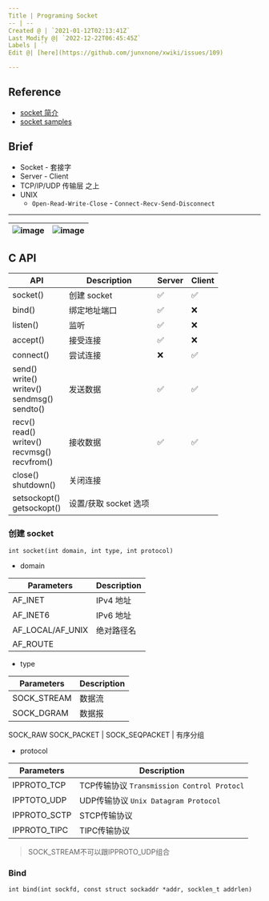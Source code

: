 ```yaml
---
Title | Programing Socket
-- | --
Created @ | `2021-01-12T02:13:41Z`
Last Modify @| `2022-12-22T06:45:45Z`
Labels | ``
Edit @| [here](https://github.com/junxnone/xwiki/issues/109)

---
```

## Reference
- [socket 简介](http://c.biancheng.net/view/2123.html)
- [socket samples](https://github.com/shineyr/Socket)

## Brief
- Socket - 套接字
- Server - Client
- TCP/IP/UDP 传输层 之上
- UNIX 
  - `Open-Read-Write-Close` - `Connect-Recv-Send-Disconnect`

----
![image](https://user-images.githubusercontent.com/2216970/104260621-d476b180-54be-11eb-9de3-798e07b584a3.png) | ![image](https://user-images.githubusercontent.com/2216970/104263724-1d316900-54c5-11eb-9137-3ff99a2303b8.png)
-- | --


## C API

API | Description | Server | Client
-- | -- | -- | --
socket() |  创建 socket |  ✅ | ✅
bind() | 绑定地址端口 | ✅ | ❌ 
listen() | 监听 | ✅| ❌
accept() | 接受连接 | ✅| ❌
connect() | 尝试连接| ❌ | ✅
send() <br> write() <br>writev() <br>sendmsg()<br> sendto() | 发送数据| ✅ | ✅
recv() <br> read() <br> writev() <br> recvmsg() <br> recvfrom()| 接收数据| ✅ | ✅
close()<br> shutdown() | 关闭连接
setsockopt()<br>getsockopt() | 设置/获取 socket 选项


### 创建 socket
`int socket(int domain, int type, int protocol)`

- domain

Parameters | Description
-- | -- 
AF_INET | IPv4 地址
AF_INET6 | IPv6 地址
AF_LOCAL/AF_UNIX | 绝对路径名
AF_ROUTE | 

- type

Parameters | Description
-- | -- 
SOCK_STREAM | 数据流
SOCK_DGRAM | 数据报
SOCK_RAW
SOCK_PACKET | 
SOCK_SEQPACKET | 有序分组

- protocol

Parameters | Description
-- | -- 
IPPROTO_TCP | TCP传输协议 `Transmission Control Protocl`
IPPTOTO_UDP | UDP传输协议 `Unix Datagram Protocol`
IPPROTO_SCTP | STCP传输协议
IPPROTO_TIPC | TIPC传输协议

> SOCK_STREAM不可以跟IPPROTO_UDP组合


### Bind
`int bind(int sockfd, const struct sockaddr *addr, socklen_t addrlen)`


